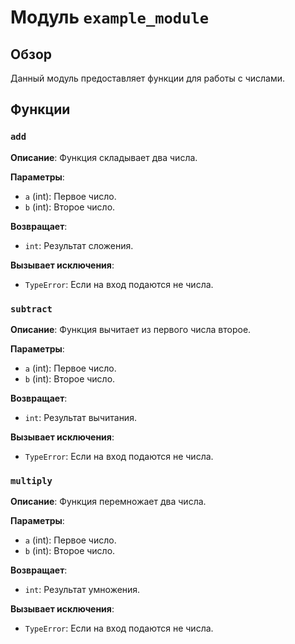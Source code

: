 # Модуль `example_module`

## Обзор

Данный модуль предоставляет функции для работы с числами.

## Функции

### `add`

**Описание**: Функция складывает два числа.

**Параметры**:
- `a` (int): Первое число.
- `b` (int): Второе число.

**Возвращает**:
- `int`: Результат сложения.

**Вызывает исключения**:
- `TypeError`: Если на вход подаются не числа.


### `subtract`

**Описание**: Функция вычитает из первого числа второе.

**Параметры**:
- `a` (int): Первое число.
- `b` (int): Второе число.

**Возвращает**:
- `int`: Результат вычитания.

**Вызывает исключения**:
- `TypeError`: Если на вход подаются не числа.

### `multiply`

**Описание**: Функция перемножает два числа.

**Параметры**:
- `a` (int): Первое число.
- `b` (int): Второе число.

**Возвращает**:
- `int`: Результат умножения.

**Вызывает исключения**:
- `TypeError`: Если на вход подаются не числа.